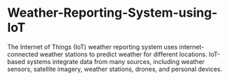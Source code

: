 # Weather-Reporting-System-using-IoT
The Internet of Things (IoT) weather reporting system uses internet-connected weather stations to predict weather for different locations. IoT-based systems integrate data from many sources, including weather sensors, satellite imagery, weather stations, drones, and personal devices. 
